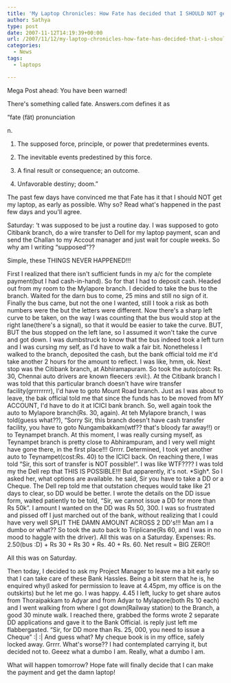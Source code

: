 ```yaml
---
title: 'My Laptop Chronicles: How Fate has decided that I SHOULD NOT get a lappy ASAP'
author: Sathya
type: post
date: 2007-11-12T14:19:39+00:00
url: /2007/11/12/my-laptop-chronicles-how-fate-has-decided-that-i-should-not-get-a-lappy-asap/
categories:
  - News
tags:
  - laptops

---
```

Mega Post ahead: You have been warned!

There's something called fate. Answers.com defines it as
  
&#8220;fate (fät) pronunciation
  
n.
  
1. The supposed force, principle, or power that predetermines events.
  
2. The inevitable events predestined by this force.
  
3. A final result or consequence; an outcome.
  
4. Unfavorable destiny; doom.&#8221;

The past few days have convinced me that Fate has it that I should NOT get my laptop, as early as possible. Why so? Read what's happened in the past few days and you'll agree.
  
<!--more-->


  
Saturday: &#8216;t was supposed to be just a routine day. I was supposed to goto Citibank branch, do a wire transfer to Dell for my laptop payment, scan and send the Challan to my Accout manager and just wait for couple weeks. So why am I writing &#8220;supposed&#8221;??
  
Simple, these THINGS NEVER HAPPENED!!!

First I realized that there isn't sufficient funds in my a/c for the complete payment(but I had cash-in-hand). So for that I had to deposit cash. Headed out from my room to the Mylapore branch. I decided to take the bus to the branch. Waited for the darn bus to come, 25 mins and still no sign of it. Finally the bus came, but not the one I wanted, still I took a risk as both numbers were the but the letters were different. Now there's a sharp left curve to be taken, on the way I was counting that the bus would stop at the right lane(there's a signal), so that it would be easier to take the curve. BUT, BUT the bus stopped on the left lane, so I assumed it won't take the curve and got down. I was dumbstruck to know that the bus indeed took a left turn and I was cursing my self, as I'd have to walk a fair bit. Nonetheless I walked to the branch, deposited the cash, but the bank official told me it'd take another 2 hours for the amount to reflect. I was like, hmm, ok. Next stop was the Citibank branch, at Abhiramapuram. So took the auto(cost: Rs. 30, Chennai auto drivers are known fleecers :evil:). At the Citibank branch I was told that this particular branch doesn't have wire transfer facility(grrrrrrrr), I'd have to goto Mount Road branch. Just as I was about to leave, the bak official told me that since the funds has to be moved from MY ACCOUNT, I'd have to do it at ICICI bank branch. So, well again took the auto to Mylapore branch(Rs. 30, again). At teh Mylapore branch, I was told(guess what??), &#8220;Sorry Sir, this branch doesn't have cash transfer facility, you have to goto Nungambakkam(wtf?? that's bloody far away!!) or to Teynampet branch. At this moment, I was really cursing myself, as Teynampet branch is pretty close to Abhirampuram, and I very well might have gone there, in the first place!!! Grrrr. Determined, I took yet another auto to Teynampet(cost:Rs. 40) to the ICICI back. On reaching there, I was told &#8220;Sir, this sort of transfer is NOT possible!&#8221;. I was like WTF???? I was told my the Dell rep that THIS IS POSSIBLE!!! But apparently, it's not. \*Sigh\*. So I asked her, what options are available. he said, Sir you have to take a DD or a Cheque. The Dell rep told me that outstation cheques would take like 21 days to clear, so DD would be better. I wrote the details on the DD issue form, waited patiently to be told, &#8220;Sir, we cannot issue a DD for more than Rs 50k&#8221;. I amount I wanted on the DD was Rs 50, 300. I was so frustrated and pissed off I just marched out of the bank, without realizing that I could have very well SPLIT THE DAMN AMOUNT ACROSS 2 DD's!!! Man am I a dumbo or what?? So took the auto back to Triplicane(Rs 60, and I was in no mood to haggle with the driver). All this was on a Saturday. Expenses: Rs. 2.50(bus :D) + Rs 30 + Rs 30 + Rs. 40 + Rs. 60. Net result = BIG ZERO!!

All this was on Saturday.

Then today, I decided to ask my Project Manager to leave me a bit early so that I can take care of these Bank Hassles. Being a bit stern that he is, he enquired why(I asked for permission to leave at 4.45pm, my office is on the outskirts) but he let me go. I was happy. 4.45 I left, lucky to get share autos from Thoraipakkam to Adyar and from Adyar to Mylapore(both Rs 10 each) and I went walking from where I got down(Railway station) to the Branch, a good 30 minute walk. I reached there, grabbed the forms wrote 2 separate DD applications and gave it to the Bank Official. is reply just left me flabbergasted. &#8220;Sir, for DD more than Rs. 25, 000, you need to issue a Cheque&#8221; :| :| And guess what? My cheque book is in my office, safely locked away. Grrrr. What's worse?? I had contemplated carrying it, but decided not to. Geeez what a dumbo I am. Really, what a dumbo I am.

What will happen tomorrow? Hope fate will finally decide that I can make the payment and get the damn laptop!
